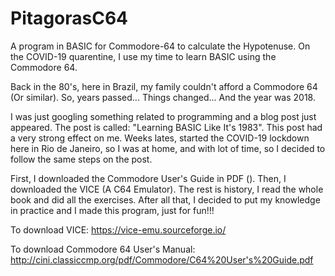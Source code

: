 # PitagorasC64
A program in BASIC for Commodore-64 to calculate the Hypotenuse.
On the COVID-19 quarentine, I use my time to learn BASIC using the Commodore 64.

Back in the 80's, here in Brazil, my family couldn't afford a Commodore 64 (Or similar). So, years passed... Things changed... And the year was 2018. 

I was just googling something related to programming and a blog post just appeared. The post is called: "Learning BASIC Like It's 1983". This post had a very strong effect on me. Weeks lates, started the COVID-19 lockdown here in Rio de Janeiro, so I was at home, and with lot of time, so I decided to follow the same steps on the post.

First, I downloaded the Commodore User's Guide in PDF (). Then, I downloaded the VICE (A C64 Emulator). The rest is history, I read the whole book and did all the exercises. After all that, I decided to put my knowledge in practice and I made this program, just for fun!!!

To download VICE: 
https://vice-emu.sourceforge.io/

To download Commodore 64 User's Manual: 
http://cini.classiccmp.org/pdf/Commodore/C64%20User's%20Guide.pdf

